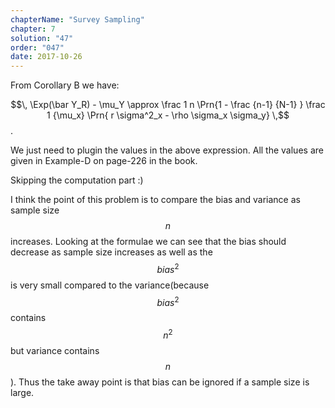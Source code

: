 ```yaml
---
chapterName: "Survey Sampling"
chapter: 7
solution: "47"
order: "047"
date: 2017-10-26 
---
```


From Corollary B we have:

$$\, \Exp(\bar Y_R) - \mu_Y \approx \frac 1 n \Prn{1 - \frac {n-1} {N-1} } \frac 1 {\mu_x} \Prn{ r \sigma^2_x - \rho \sigma_x \sigma_y} \,$$.

We just need to plugin the values in the above expression. All the values are given in Example-D on page-226 in the book.

Skipping the computation part :)

I think the point of this problem is to compare the bias and variance as sample size $$\, n \,$$ increases. Looking at the formulae we can see that the bias should decrease as sample size increases as well as the $$ {bias}^2 $$ is very small compared to the variance(because $$ {bias}^2 $$ contains $$\, n^2 \,$$ but variance contains $$\, n \,$$). Thus the take away point is that bias can be ignored if a sample size is large.
